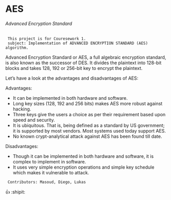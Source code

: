 # AES
###### Advanced Encryption Standard
```
 This project is for Couresework 1.
 subject: Implementation of ADVANCED ENCRYPTION STANDARD (AES) algorithm.  
```

Advanced Encryption Standard or AES, a full algebraic encryption standard, is also known as the successor of DES.
It divides the plaintext into 128-bit blocks and takes 128, 192 or 256-bit key to encrypt the plaintext.

Let’s have a look at the advantages and disadvantages of AES:



Advantages:
- It can be implemented in both hardware and software.
- Long key sizes (128, 192 and 256 bits) makes AES more robust against hacking.
- Three keys give the users a choice as per their requirement based upon speed and security.
- It is ubiquitous. That is, being defined as a standard by US government; it is supported by most vendors. Most systems used today support AES.
- No known crypt-analytical attack against AES has been found till date.

Disadvantages:
- Though it can be implemented in both hardware and software, it is complex to implement in software.
- It uses very simple encryption operations and simple key schedule which makes it vulnerable to attack.














```
 Contributors: Masoud, Diego, Lukas
```
:+1: :shipit:
